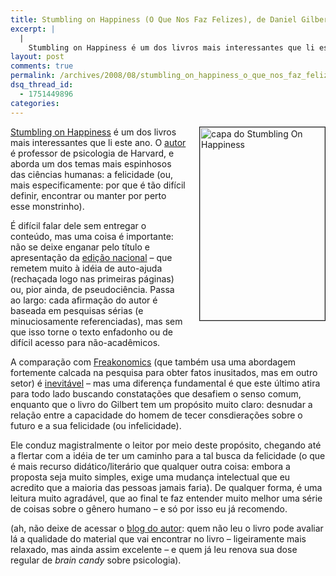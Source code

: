 ```yaml
---
title: Stumbling on Happiness (O Que Nos Faz Felizes), de Daniel Gilbert
excerpt: |
  |
    Stumbling on Happiness é um dos livros mais interessantes que li este ano. O autor é professor de psicologia de Harvard, e aborda um dos temas mais espinhosos das ciências humanas: a felicidade (ou, mais especificamente: por que é tão...
layout: post
comments: true
permalink: /archives/2008/08/stumbling_on_happiness_o_que_nos_faz_felizes_daniel_gilbert.html/
dsq_thread_id:
  - 1751449896
categories:
---
```

<span class="mt-enclosure mt-enclosure-image"><img title="capa do Stumbling On Happiness" src="//chester.me/archives/img/stumbling_on_happiness.jpg" width="200" height="309" class="mt-image-right" style="border-style: solid; border-width: 1px; float: right; margin: 0 0 20px 20px;" /></span>[Stumbling on Happiness][1] é um dos livros mais interessantes que li este ano. O [autor][2] é professor de psicologia de Harvard, e aborda um dos temas mais espinhosos das ciências humanas: a felicidade (ou, mais especificamente: por que é tão difícil definir, encontrar ou manter por perto esse monstrinho).

É difícil falar dele sem entregar o conteúdo, mas uma coisa é importante: não se deixe enganar pelo título e apresentação da [edição nacional][3] &#8211; que remetem muito à idéia de auto-ajuda (rechaçada logo nas primeiras páginas) ou, pior ainda, de pseudociência. Passa ao largo: cada afirmação do autor é baseada em pesquisas sérias (e minuciosamente referenciadas), mas sem que isso torne o texto enfadonho ou de difícil acesso para não-acadêmicos.

A comparação com [Freakonomics][4] (que também usa uma abordagem fortemente calcada na pesquisa para obter fatos inusitados, mas em outro setor) é [inevitável][5] &#8211; mas uma diferença fundamental é que este último atira para todo lado buscando constatações que desafiem o senso comum, enquanto que o livro do Gilbert tem um propósito muito claro: desnudar a relação entre a capacidade do homem de tecer consdierações sobre o futuro e a sua felicidade (ou infelicidade).

Ele conduz magistralmente o leitor por meio deste propósito, chegando até a flertar com a idéia de ter um caminho para a tal busca da felicidade (o que é mais recurso didático/literário que qualquer outra coisa: embora a proposta seja muito simples, exige uma mudança intelectual que eu acredito que a maioria das pessoas jamais faria). De qualquer forma, é uma leitura muito agradável, que ao final te faz entender muito melhor uma série de coisas sobre o gênero humano &#8211; e só por isso eu já recomendo.

(ah, não deixe de acessar o [blog do autor][6]: quem não leu o livro pode avaliar lá a qualidade do material que vai encontrar no livro &#8211; ligeiramente mais relaxado, mas ainda assim excelente &#8211; e quem já leu renova sua dose regular de *brain candy* sobre psicologia).

 [1]: http://www.randomhouse.com/kvpa/gilbert/index.html
 [2]: http://www.randomhouse.com/kvpa/gilbert/author.html
 [3]: http://compare.buscape.com.br/o-que-nos-faz-felizes-daniel-gilbert-8535214070.html
 [4]: //chester.me/archives/2007/02/freakonomics.html
 [5]: http://www.boingboing.net/2007/04/28/stumbling-on-happine.html
 [6]: http://www.randomhouse.com/kvpa/gilbert/blog/
